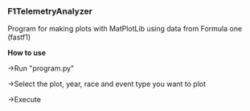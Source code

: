 ### F1TelemetryAnalyzer

Program for making plots with MatPlotLib using data from Formula one (fastf1)

**How to use**

->Run "program.py"

->Select the plot, year, race and event type you want to plot

->Execute
